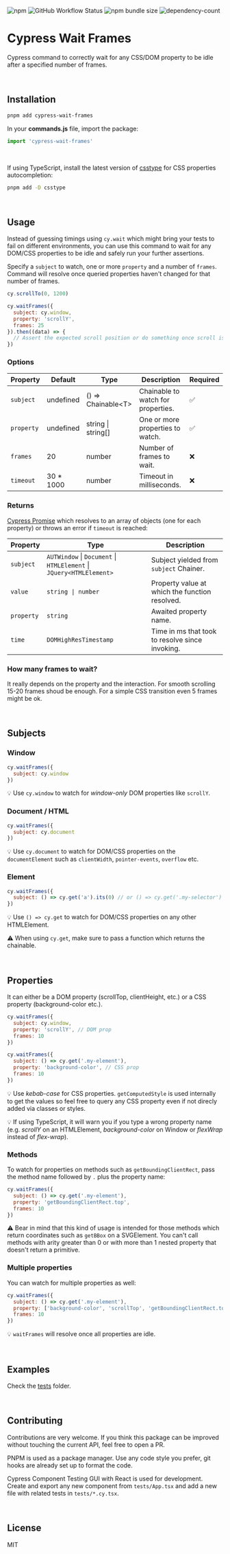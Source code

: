 ![npm](https://img.shields.io/npm/v/cypress-wait-frames?color=46c119) ![GitHub Workflow Status](https://img.shields.io/github/actions/workflow/status/smastrom/cypress-wait-frames/tests.yml?branch=main&label=tests) ![npm bundle size](https://img.shields.io/bundlephobia/minzip/cypress-wait-frames?color=success)
![dependency-count](https://img.shields.io/badge/dependency%20count-0-success)

# Cypress Wait Frames

Cypress command to correctly wait for any CSS/DOM property to be idle after a specified number of frames.

<br />

## Installation

```bash
pnpm add cypress-wait-frames
```

In your **commands.js** file, import the package:

```js
import 'cypress-wait-frames'
```

<br />

If using TypeScript, install the latest version of [csstype](https://www.npmjs.com/package/csstype) for CSS properties autocompletion:

```bash
pnpm add -D csstype
```

<br />

## Usage

Instead of guessing timings using `cy.wait` which might bring your tests to fail on different environments, you can use this command to wait for any DOM/CSS properties to be idle and safely run your further assertions.

Specify a `subject` to watch, one or more `property` and a number of `frames`. Command will resolve once queried properties haven't changed for that number of frames.

```js
cy.scrollTo(0, 1200)

cy.waitFrames({
  subject: cy.window,
  property: 'scrollY',
  frames: 25
}).then((data) => {
  // Assert the expected scroll position or do something once scroll is idle
})
```

### Options

| Property   | Default    | Type                | Description                        | Required           |
| ---------- | ---------- | ------------------- | ---------------------------------- | ------------------ |
| `subject`  | undefined  | () => Chainable\<T> | Chainable to watch for properties. | :white_check_mark: |
| `property` | undefined  | string \| string[]  | One or more properties to watch.   | :white_check_mark: |
| `frames`   | 20         | number              | Number of frames to wait.          | :x:                |
| `timeout`  | 30 \* 1000 | number              | Timeout in milliseconds.           | :x:                |

### Returns

[Cypress Promise](https://docs.cypress.io/api/utilities/promise) which resolves to an array of objects (one for each property) or throws an error if `timeout` is reached:

| Property   | Type                                                                | Description                                     |
| ---------- | ------------------------------------------------------------------- | ----------------------------------------------- |
| `subject`  | `AUTWindow` \| `Document` \| `HTMLElement` \| `JQuery<HTMLElement>` | Subject yielded from `subject` Chainer.         |
| `value`    | `string \| number`                                                  | Property value at which the function resolved.  |
| `property` | `string`                                                            | Awaited property name.                          |
| `time`     | `DOMHighResTimestamp`                                               | Time in ms that took to resolve since invoking. |

### How many frames to wait?

It really depends on the property and the interaction. For smooth scrolling 15-20 frames shoud be enough. For a simple CSS transition even 5 frames might be ok.

<br />

## Subjects

### Window

```js
cy.waitFrames({
  subject: cy.window
})
```

:bulb: Use `cy.window` to watch for _window-only_ DOM properties like `scrollY`.

### Document / HTML

```js
cy.waitFrames({
  subject: cy.document
})
```

:bulb: Use `cy.document` to watch for DOM/CSS properties on the `documentElement` such as `clientWidth`, `pointer-events`, `overflow` etc.

### Element

```js
cy.waitFrames({
  subject: () => cy.get('a').its(0) // or () => cy.get('.my-selector')
})
```

:bulb: Use `() => cy.get` to watch for DOM/CSS properties on any other HTMLElement.

:warning: When using `cy.get`, make sure to pass a function which returns the chainable.

<br />

## Properties

It can either be a DOM property (scrollTop, clientHeight, etc.) or a CSS property (background-color etc.).

```js
cy.waitFrames({
  subject: cy.window,
  property: 'scrollY', // DOM prop
  frames: 10
})
```

```js
cy.waitFrames({
  subject: () => cy.get('.my-element'),
  property: 'background-color', // CSS prop
  frames: 10
})
```

:bulb: Use _kebab-case_ for CSS properties. `getComputedStyle` is used internally to get the values so feel free to query any CSS property even if not direcly added via classes or styles.

:bulb: If using TypeScript, it will warn you if you type a wrong property name (e.g. _scrollY_ on an HTMLElement, _background-color_ on Window or _flexWrap_ instead of _flex-wrap_).

### Methods

To watch for properties on methods such as `getBoundingClientRect`, pass the method name followed by `.` plus the property name:

```js
cy.waitFrames({
  subject: () => cy.get('.my-element'),
  property: 'getBoundingClientRect.top',
  frames: 10
})
```

:warning: Bear in mind that this kind of usage is intended for those methods which return coordinates such as `getBBox` on a SVGElement. You can't call methods with arity greater than 0 or with more than 1 nested property that doesn't return a primitive.

### Multiple properties

You can watch for multiple properties as well:

```js
cy.waitFrames({
  subject: () => cy.get('.my-element'),
  property: ['background-color', 'scrollTop', 'getBoundingClientRect.top'],
  frames: 10
})
```

:bulb: `waitFrames` will resolve once all properties are idle.

<br />

## Examples

Check the [tests](https://github.com/smastrom/cypress-wait-frames/tree/main/tests) folder.

<br />

## Contributing

Contributions are very welcome. If you think this package can be improved without touching the current API, feel free to open a PR.

PNPM is used as a package manager. Use any code style you prefer, git hooks are already set up to format the code.

Cypress Component Testing GUI with React is used for development. Create and export any new component from `tests/App.tsx` and add a new file with related tests in `tests/*.cy.tsx`.

<br />

## License

MIT
